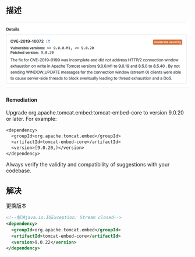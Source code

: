 ## 描述

![image-20190815102602584](assets/image-20190815102602584.png)

#### Remediation

Upgrade org.apache.tomcat.embed:tomcat-embed-core to version 9.0.20 or later. For example:

```
<dependency>
  <groupId>org.apache.tomcat.embed</groupId>
  <artifactId>tomcat-embed-core</artifactId>
  <version>[9.0.20,)</version>
</dependency>
```

Always verify the validity and compatibility of suggestions with your codebase.

## 解决

更换版本

```xml
<!--解决java.io.IOException: Stream closed-->
<dependency>
  <groupId>org.apache.tomcat.embed</groupId>
  <artifactId>tomcat-embed-core</artifactId>
  <version>9.0.22</version>
</dependency>
```


